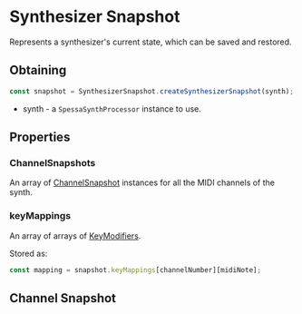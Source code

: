 # Synthesizer Snapshot

Represents a synthesizer's current state, which can be saved and restored.

## Obtaining

```ts
const snapshot = SynthesizerSnapshot.createSynthesizerSnapshot(synth);
```

- synth - a `SpessaSynthProcessor` instance to use.

## Properties

### ChannelSnapshots

An array of [ChannelSnapshot](#channel-snapshot) instances for all the MIDI channels of the synth.

### keyMappings

An array of arrays of [KeyModifiers](key-modifier-manager.md).

Stored as:

```ts
const mapping = snapshot.keyMappings[channelNumber][midiNote];
```

## Channel Snapshot